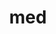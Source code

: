 ---
title: "med"
layout: cache
categories: [package, v0.21.2]
meta: {"versions": ["4.0.0"], "compilers": ["gcc@=11.4.0"], "oss": ["ubuntu20.04"], "platforms": ["linux"], "targets": ["x86_64_v3"], "stacks": ["e4s", "root"], "num_specs": 1, "num_specs_by_stack": {"e4s": 1, "root": 1}}
spec_details: [{"hash": "xhbdxbivbre3lqc2orykxra5ul5kdw7m", "compiler": "gcc@=11.4.0", "versions": ["4.0.0"], "os": "ubuntu20.04", "platform": "linux", "target": "x86_64_v3", "variants": ["+api23", "build_system=cmake", "build_type=Release", "~fortran", "generator=make", "~ipo", "+mpi", "patches=ba35197", "~shared"], "stacks": ["e4s", "root"], "size": "-", "tarball": "https://binaries.spack.io/releases/v0.21.2/build_cache/linux-ubuntu20.04-x86_64_v3/gcc-11.4.0/med-4.0.0/linux-ubuntu20.04-x86_64_v3-gcc-11.4.0-med-4.0.0-xhbdxbivbre3lqc2orykxra5ul5kdw7m.spack"}]
---